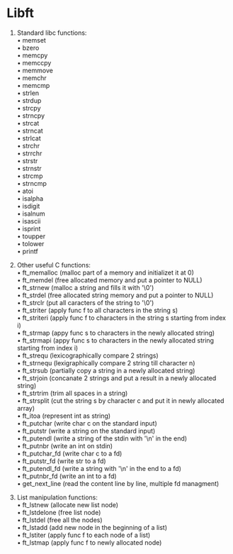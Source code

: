 # Libft

1. Standard libc functions:  <br />
  • memset<br />
  • bzero<br />
  • memcpy<br />
  • memccpy<br />
  • memmove<br />
  • memchr<br />
  • memcmp<br />
  • strlen<br />
  • strdup<br />
  • strcpy<br />
  • strncpy<br />
  • strcat<br />
  • strncat<br />
  • strlcat<br />
  • strchr<br />
  • strrchr<br />
  • strstr<br />
  • strnstr<br />
  • strcmp<br />
  • strncmp<br />
  • atoi<br />
  • isalpha<br />
  • isdigit<br />
  • isalnum<br />
  • isascii<br />
  • isprint<br />
  • toupper<br />
  • tolower<br />
  • printf<br />

2. Other useful C functions:<br />
  • ft_memalloc (malloc part of a memory and initializet it at 0)<br />
  • ft_memdel (free allocated memory and put a pointer to NULL)<br />
  • ft_strnew (malloc a string and fills it with '\0')<br />
  • ft_strdel (free allocated string memory and put a pointer to NULL)<br />
  • ft_strclr (put all caracters of the string to '\0')<br />
  • ft_striter (apply func f to all characters in the string s)<br />
  • ft_striteri (apply func f to characters in the string s starting from index i)<br />
  • ft_strmap (appy func s to characters in the newly allocated string)<br />
  • ft_strmapi (appy func s to characters in the newly allocated string starting from index i)<br />
  • ft_strequ (lexicographically compare 2 strings)<br />
  • ft_strnequ (lexigraphically compare 2 string till character n)<br />
  • ft_strsub (partially copy a string in a newly allocated string)<br />
  • ft_strjoin (concanate 2 strings and put a result in a newly allocated string)<br />
  • ft_strtrim (trim all spaces in a string)<br />
  • ft_strsplit (cut the string s by character c and put it in newly allocated array)<br />
  • ft_itoa (represent int as string)<br />
  • ft_putchar (write char c on the standard input)<br />
  • ft_putstr (write a string on the standard input)<br />
  • ft_putendl (write a string of the stdin with '\n' in the end)<br />
  • ft_putnbr (write an int on stdin)<br />
  • ft_putchar_fd (write char c to a fd)<br />
  • ft_putstr_fd (write str to a fd)<br />
  • ft_putendl_fd (write a string with '\n' in the end to a fd)<br />
  • ft_putnbr_fd (write an int to a fd)<br />
  • get_next_line (read the content line by line, multiple fd managment)<br />
  
3. List manipulation functions:<br />
  • ft_lstnew (allocate new list node)<br />
  • ft_lstdelone (free list node)<br />
  • ft_lstdel (free all the nodes)<br />
  • ft_lstadd (add new node in the beginning of a list)<br />
  • ft_lstiter (apply func f to each node of a list)<br />
  • ft_lstmap (apply func f to newly allocated node)<br />
  
